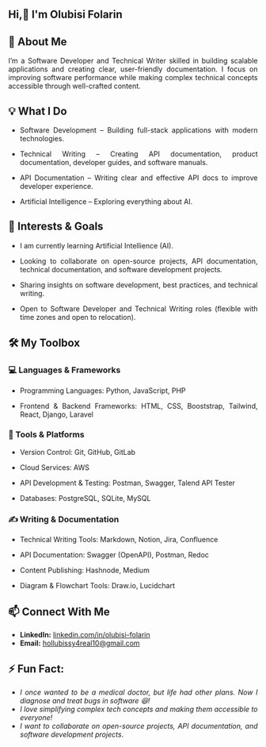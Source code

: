 <div align="justify">
  
## Hi,👋 I'm Olubisi Folarin


## 🚀 About Me

I’m a Software Developer and Technical Writer skilled in building scalable applications and creating clear, user-friendly documentation. I focus on improving software performance while making complex technical concepts accessible through well-crafted content.


## 💡 What I Do

- Software Development – Building full-stack applications with modern technologies.

-  Technical Writing – Creating API documentation, product documentation, developer guides, and software manuals.

-  API Documentation – Writing clear and effective API docs to improve developer experience.

-  Artificial Intelligence – Exploring everything about AI.

## 🎯 Interests & Goals

-  I am currently learning Artificial Intellience (AI).

-  Looking to collaborate on open-source projects, API documentation, technical documentation, and software development projects.

-  Sharing insights on software development, best practices, and technical writing.

-  Open to Software Developer and Technical Writing roles (flexible with time zones and open to relocation).


## 🛠 My Toolbox

### 💻 Languages & Frameworks
- Programming Languages: Python, JavaScript, PHP

- Frontend & Backend Frameworks: HTML, CSS, Booststrap, Tailwind, React, Django, Laravel

### 🚀 Tools & Platforms
- Version Control: Git, GitHub, GitLab

- Cloud Services: AWS

- API Development & Testing: Postman, Swagger, Talend API Tester

- Databases: PostgreSQL, SQLite, MySQL

### ✍️ Writing & Documentation
- Technical Writing Tools: Markdown, Notion, Jira, Confluence

- API Documentation: Swagger (OpenAPI), Postman, Redoc

- Content Publishing: Hashnode, Medium

- Diagram & Flowchart Tools: Draw.io, Lucidchart

## 📫 Connect With Me

- **LinkedIn:** [linkedin.com/in/olubisi-folarin](https://www.linkedin.com/in/olubisi-folarin)
- **Email:** [hollubissy4real10@gmail.com](mailto:hollubissy4real10@gmail.com)


## ⚡ Fun Fact: 
- *I once wanted to be a medical doctor, but life had other plans. Now I diagnose and treat bugs in software 😆!*
- *I love simplifying complex tech concepts and making them accessible to everyone!*
- *I want to collaborate on open-source projects, API documentation, and software development projects*.  

</div>
